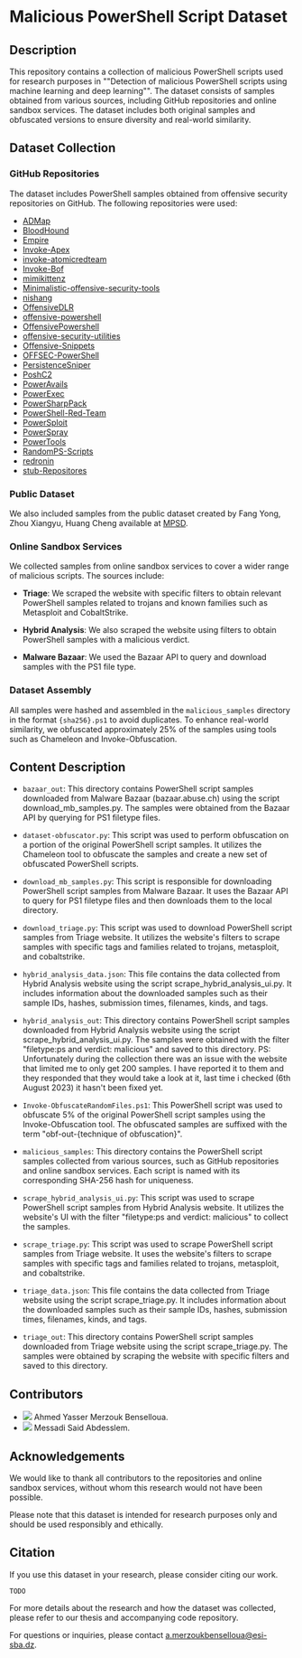 # Malicious PowerShell Script Dataset

## Description

This repository contains a collection of malicious PowerShell scripts used for research purposes in ""Detection of malicious PowerShell scripts using machine learning and deep learning"". The dataset consists of samples obtained from various sources, including GitHub repositories and online sandbox services. The dataset includes both original samples and obfuscated versions to ensure diversity and real-world similarity.

## Dataset Collection

### GitHub Repositories

The dataset includes PowerShell samples obtained from offensive security repositories on GitHub. The following repositories were used:

- [ADMap](https://github.com/tmenochet/ADMap)
- [BloodHound](https://github.com/BloodHoundAD/BloodHound)
- [Empire](https://github.com/EmpireProject/Empire)
- [Invoke-Apex](https://github.com/password-reset/Invoke-Apex)
- [invoke-atomicredteam](https://github.com/redcanaryco/invoke-atomicredteam)
- [Invoke-Bof](https://github.com/airbus-cert/Invoke-Bof)
- [mimikittenz](https://github.com/orlyjamie/mimikittenz)
- [Minimalistic-offensive-security-tools](https://github.com/InfosecMatter/Minimalistic-offensive-security-tools)
- [nishang](https://github.com/samratashok/nishang)
- [OffensiveDLR](https://github.com/byt3bl33d3r/OffensiveDLR)
- [offensive-powershell](https://github.com/staaldraad/offensive-powershell)
- [OffensivePowershell](https://github.com/BjornNordblom/OffensivePowershell)
- [offensive-security-utilities](https://github.com/minkione/offensive-security-utilities)
- [Offensive-Snippets](https://github.com/0xAbdullah/Offensive-Snippets)
- [OFFSEC-PowerShell](https://github.com/IAMinZoho/OFFSEC-PowerShell)
- [PersistenceSniper](https://github.com/last-byte/PersistenceSniper)
- [PoshC2](https://github.com/nettitude/PoshC2/)
- [PowerAvails](https://github.com/homjxi0e/PowerAvails)
- [PowerExec](https://github.com/tmenochet/PowerExec)
- [PowerSharpPack](https://github.com/S3cur3Th1sSh1t/PowerSharpPack/)
- [PowerShell-Red-Team](https://github.com/tobor88/PowerShell-Red-Team)
- [PowerSploit](https://github.com/PowerShellMafia/PowerSploit/)
- [PowerSpray](https://github.com/tmenochet/PowerSpray)
- [PowerTools](https://github.com/PowerShellEmpire/PowerTools/)
- [RandomPS-Scripts](https://github.com/xorrior/RandomPS-Scripts)
- [redronin](https://github.com/salvemorte/redronin)
- [stub-Repositores](https://github.com/INotGreen/stub-Repositores)

### Public Dataset

We also included samples from the public dataset created by Fang Yong, Zhou Xiangyu, Huang Cheng available at [MPSD](https://github.com/das-lab/mpsd).

### Online Sandbox Services

We collected samples from online sandbox services to cover a wider range of malicious scripts. The sources include:

- **Triage**: We scraped the website with specific filters to obtain relevant PowerShell samples related to trojans and known families such as Metasploit and CobaltStrike.

- **Hybrid Analysis**: We also scraped the website using filters to obtain PowerShell samples with a malicious verdict.

- **Malware Bazaar**: We used the Bazaar API to query and download samples with the PS1 file type.

### Dataset Assembly

All samples were hashed and assembled in the `malicious_samples` directory in the format `{sha256}.ps1` to avoid duplicates. To enhance real-world similarity, we obfuscated approximately 25% of the samples using tools such as Chameleon and Invoke-Obfuscation.

## Content Description

- `bazaar_out`: This directory contains PowerShell script samples downloaded from Malware Bazaar (bazaar.abuse.ch) using the script download_mb_samples.py. The samples were obtained from the Bazaar API by querying for PS1 filetype files.

- `dataset-obfuscator.py`: This script was used to perform obfuscation on a portion of the original PowerShell script samples. It utilizes the Chameleon tool to obfuscate the samples and create a new set of obfuscated PowerShell scripts.

- `download_mb_samples.py`: This script is responsible for downloading PowerShell script samples from Malware Bazaar. It uses the Bazaar API to query for PS1 filetype files and then downloads them to the local directory.

- `download_triage.py`: This script was used to download PowerShell script samples from Triage website. It utilizes the website's filters to scrape samples with specific tags and families related to trojans, metasploit, and cobaltstrike.

- `hybrid_analysis_data.json`: This file contains the data collected from Hybrid Analysis website using the script scrape_hybrid_analysis_ui.py. It includes information about the downloaded samples such as their sample IDs, hashes, submission times, filenames, kinds, and tags.

- `hybrid_analysis_out`: This directory contains PowerShell script samples downloaded from Hybrid Analysis website using the script scrape_hybrid_analysis_ui.py. The samples were obtained with the filter "filetype:ps and verdict: malicious" and saved to this directory.
  PS: Unfortunately during the collection there was an issue with the website that limited me to only get 200 samples. I have reported it to them and they responded that they would take a look at it, last time i checked (6th August 2023) it hasn't been fixed yet.

- `Invoke-ObfuscateRandomFiles.ps1`: This PowerShell script was used to obfuscate 5% of the original PowerShell script samples using the Invoke-Obfuscation tool. The obfuscated samples are suffixed with the term "obf-out-{technique of obfuscation}".

- `malicious_samples`: This directory contains the PowerShell script samples collected from various sources, such as GitHub repositories and online sandbox services. Each script is named with its corresponding SHA-256 hash for uniqueness.

- `scrape_hybrid_analysis_ui.py`: This script was used to scrape PowerShell script samples from Hybrid Analysis website. It utilizes the website's UI with the filter "filetype:ps and verdict: malicious" to collect the samples.

- `scrape_triage.py`: This script was used to scrape PowerShell script samples from Triage website. It uses the website's filters to scrape samples with specific tags and families related to trojans, metasploit, and cobaltstrike.

- `triage_data.json`: This file contains the data collected from Triage website using the script scrape_triage.py. It includes information about the downloaded samples such as their sample IDs, hashes, submission times, filenames, kinds, and tags.

- `triage_out`: This directory contains PowerShell script samples downloaded from Triage website using the script scrape_triage.py. The samples were obtained by scraping the website with specific filters and saved to this directory.

## Contributors

- [![](https://images.weserv.nl/?url=avatars.githubusercontent.com/u/37297471?v=4&h=50&w=50&fit=cover&mask=circle&maxage=7d)](https://github.com/Fa2y) Ahmed Yasser Merzouk Benselloua.
- [![](https://images.weserv.nl/?url=avatars.githubusercontent.com/u/59362802?v=4&h=50&w=50&fit=cover&mask=circle&maxage=7d)](https://github.com/MessadiSaidAbdesslem) Messadi Said Abdesslem.

## Acknowledgements

We would like to thank all contributors to the repositories and online sandbox services, without whom this research would not have been possible.

Please note that this dataset is intended for research purposes only and should be used responsibly and ethically.

## Citation

If you use this dataset in your research, please consider citing our work.

`TODO`

For more details about the research and how the dataset was collected, please refer to our thesis and accompanying code repository.

For questions or inquiries, please contact [a.merzoukbenselloua@esi-sba.dz](mailto:a.merzoukbenselloua@esi-sba.dz).
